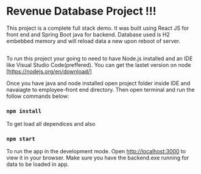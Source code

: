 #                                                     Revenue Database Project !!!

This project is a complete full stack demo. It was built using React JS for front end and Spring Boot java for backend.
Database used is H2 embebbed memory and will reload data a new upon reboot of server.
##
To run this project your going to need to have Node.js installed and an IDE like Visual Studio Code(preffered). You can get the lastet version on node [https://nodejs.org/en/download/]

Once you have java and node installed open project folder inside IDE and navaiagte to employee-front end directory. 
Then open terminal and run the follow commands below:
 
### `npm install`
To get load all dependices and also 

### `npm start` 
To run the app in the development mode.
Open [http://localhost:3000](http://localhost:3000) to view it in your browser.
Make sure you have the backend.exe running for data to be loaded in app.

